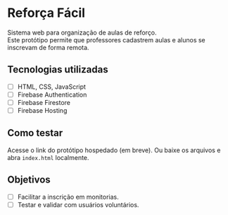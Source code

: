 # Reforça Fácil

Sistema web para organização de aulas de reforço.  
Este protótipo permite que professores cadastrem aulas e alunos se inscrevam de forma remota.

## Tecnologias utilizadas

- [ ] HTML, CSS, JavaScript
- [ ] Firebase Authentication
- [ ] Firebase Firestore
- [ ] Firebase Hosting

## Como testar

Acesse o link do protótipo hospedado (em breve).
Ou baixe os arquivos e abra `index.html` localmente.

## Objetivos

- [ ] Facilitar a inscrição em monitorias.
- [ ] Testar e validar com usuários voluntários.
